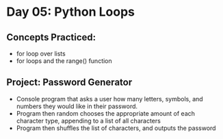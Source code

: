 # Day 05: Python Loops

## Concepts Practiced:
- for loop over lists
- for loops and the range() function

## Project: Password Generator
- Console program that asks a user how many letters, symbols, and numbers they would like in their password.
- Program then random chooses the appropriate amount of each character type, appending to a list of all characters
- Program then shuffles the list of characters, and outputs the password